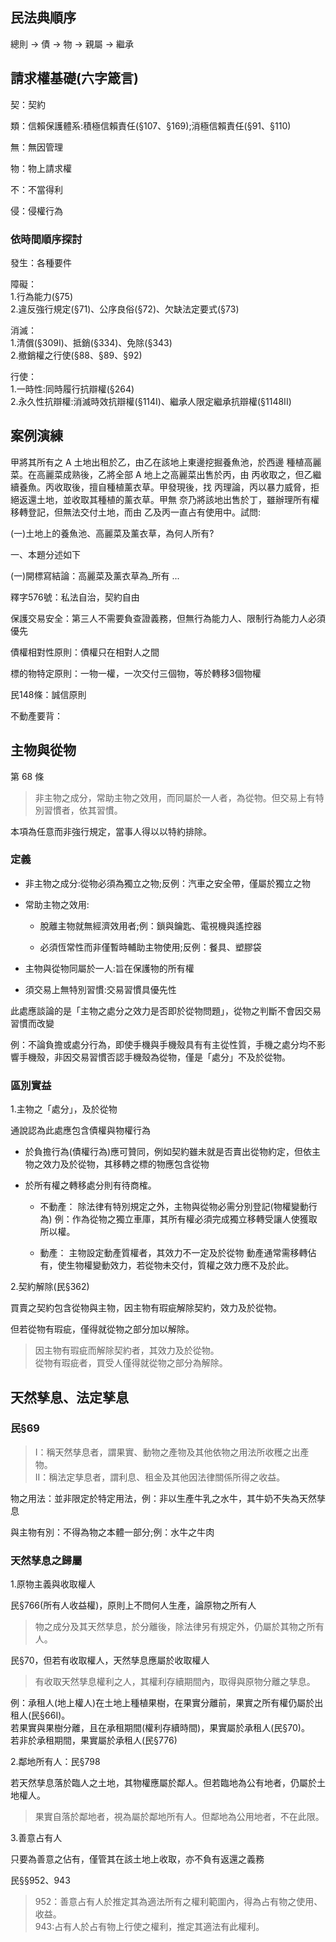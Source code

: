 ## 民法典順序

總則 -> 債 -> 物 -> 親屬 -> 繼承

## 請求權基礎(六字箴言)

契：契約

類：信賴保護體系:積極信賴責任(§107、§169);消極信賴責任(§91、§110)

無：無因管理

物：物上請求權

不：不當得利

侵：侵權行為


### 依時間順序探討

發生：各種要件

障礙：<br>
1.行為能力(§75) <br>
2.違反強行規定(§71)、公序良俗(§72)、欠缺法定要式(§73)

消滅：<br>
1.清償(§309I)、抵銷(§334)、免除(§343)<br>
2.撤銷權之行使(§88、§89、§92)

行使：<br>
1.一時性:同時履行抗辯權(§264)<br> 2.永久性抗辯權:消滅時效抗辯權(§114I)、繼承人限定繼承抗辯權(§1148II)



## 案例演練

甲將其所有之 A 土地出租於乙，由乙在該地上東邊挖掘養魚池，於西邊 種植高麗菜。在高麗菜成熟後，乙將全部 A 地上之高麗菜出售於丙，由 丙收取之，但乙繼續養魚。丙收取後，擅自種植薰衣草。甲發現後，找 丙理論，丙以暴力威脅，拒絕返還土地，並收取其種植的薰衣草。甲無 奈乃將該地出售於丁，雖辦理所有權移轉登記，但無法交付土地，而由 乙及丙一直占有使用中。試問:

(一)土地上的養魚池、高麗菜及薰衣草，為何人所有?

一、本題分述如下

  (一)開標寫結論：高麗菜及薰衣草為_所有
...

釋字576號：私法自治，契約自由

保護交易安全：第三人不需要負查證義務，但無行為能力人、限制行為能力人必須優先

債權相對性原則：債權只在相對人之間

標的物特定原則：一物一權，一次交付三個物，等於轉移3個物權

民148條：誠信原則



不動產要背：

## 主物與從物

第 68 條

>非主物之成分，常助主物之效用，而同屬於一人者，為從物。但交易上有特別習慣者，依其習慣。

本項為任意而非強行規定，當事人得以以特約排除。

### 定義

- 非主物之成分:從物必須為獨立之物;反例：汽車之安全帶，僅屬於獨立之物

- 常助主物之效用:

  + 脫離主物就無經濟效用者;例：鎖與鑰匙、電視機與遙控器
  
  + 必須恆常性而非僅暫時輔助主物使用;反例：餐具、塑膠袋

- 主物與從物同屬於一人:旨在保護物的所有權 

- 須交易上無特別習慣:交易習慣具優先性

此處應談論的是「主物之處分之效力是否即於從物問題」，從物之判斷不會因交易習慣而改變

例：不論負擔或處分行為，即使手機與手機殼具有有主從性質，手機之處分均不影響手機殼，非因交易習慣否認手機殼為從物，僅是「處分」不及於從物。

### 區別實益

1.主物之「處分」，及於從物 

通說認為此處應包含債權與物權行為

- 於負擔行為(債權行為)應可贊同，例如契約雖未就是否賣出從物約定，但依主物之效力及於從物，其移轉之標的物應包含從物

- 於所有權之轉移處分則有待商榷。

  + 不動產：
  除法律有特別規定之外，主物與從物必需分別登記(物權變動行為)
  例：作為從物之獨立車庫，其所有權必須完成獨立移轉受讓人使獲取所以權。
  
  + 動產：
  主物設定動產質權者，其效力不一定及於從物
  動產通常需移轉佔有，使生物權變動效力，若從物未交付，質權之效力應不及於此。
  
2.契約解除(民§362)

買賣之契約包含從物與主物，因主物有瑕疵解除契約，效力及於從物。

但若從物有瑕疵，僅得就從物之部分加以解除。

>因主物有瑕疵而解除契約者，其效力及於從物。<br>
從物有瑕疵者，買受人僅得就從物之部分為解除。


##  天然孳息、法定孳息

### 民§69

> I：稱天然孳息者，謂果實、動物之產物及其他依物之用法所收穫之出產物。<br>
II：稱法定孳息者，謂利息、租金及其他因法律關係所得之收益。

物之用法：並非限定於特定用法，例：非以生產牛乳之水牛，其牛奶不失為天然孳息

與主物有別：不得為物之本體一部分;例：水牛之牛肉

### 天然孳息之歸屬

1.原物主義與收取權人

民§766(所有人收益權)，原則上不問何人生產，論原物之所有人

> 物之成分及其天然孳息，於分離後，除法律另有規定外，仍屬於其物之所有人。

民§70，但若有收取權人，天然孳息應屬於收取權人

> 有收取天然孳息權利之人，其權利存續期間內，取得與原物分離之孳息。

例：承租人(地上權人)在土地上種植果樹，在果實分離前，果實之所有權仍屬於出租人(民§66I)。<br>
若果實與果樹分離，且在承租期間(權利存續時間)，果實屬於承租人(民§70)。<br>
若非於承租期間，果實屬於承租人(民§776)<br>

2.鄰地所有人：民§798

若天然孳息落於臨人之土地，其物權應屬於鄰人。但若臨地為公有地者，仍屬於土地權人。

> 果實自落於鄰地者，視為屬於鄰地所有人。但鄰地為公用地者，不在此限。

3.善意占有人

只要為善意之佔有，僅管其在該土地上收取，亦不負有返還之義務

民§§952、943

> 952：善意占有人於推定其為適法所有之權利範圍內，得為占有物之使用、收益。<br>
943:占有人於占有物上行使之權利，推定其適法有此權利。

